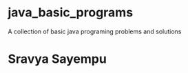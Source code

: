 # java_basic_programs
A collection of basic java programing problems and solutions
# Sravya Sayempu
